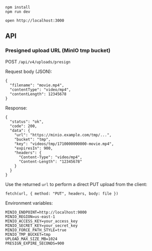 ```
npm install
npm run dev
```

```
open http://localhost:3000
```

## API

### Presigned upload URL (MinIO tmp bucket)

POST `/api/v4/uploads/presign`

Request body (JSON):

```
{
  "filename": "movie.mp4",
  "contentType": "video/mp4",
  "contentLength": 12345678
}
```

Response:

```
{
  "status": "ok",
  "code": 200,
  "data": {
    "url": "https://minio.example.com/tmp/...",
    "bucket": "tmp",
    "key": "videos/tmp/1710000000000-movie.mp4",
    "expiresIn": 900,
    "headers": {
      "Content-Type": "video/mp4",
      "Content-Length": "12345678"
    }
  }
}
```

Use the returned `url` to perform a direct PUT upload from the client:

```
fetch(url, { method: "PUT", headers, body: file })
```

Environment variables:

```
MINIO_ENDPOINT=http://localhost:9000
MINIO_REGION=us-east-1
MINIO_ACCESS_KEY=your_access_key
MINIO_SECRET_KEY=your_secret_key
MINIO_FORCE_PATH_STYLE=true
MINIO_TMP_BUCKET=tmp
UPLOAD_MAX_SIZE_MB=1024
PRESIGN_EXPIRE_SECONDS=900
```

